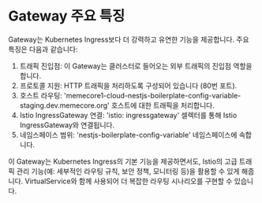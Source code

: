 # Gateway 주요 특징

Gateway는 Kubernetes Ingress보다 더 강력하고 유연한 기능을 제공합니다. 주요 특징은 다음과 같습니다:

1. 트래픽 진입점: 이 Gateway는 클러스터로 들어오는 외부 트래픽의 진입점 역할을 합니다.
2. 프로토콜 지원: HTTP 트래픽을 처리하도록 구성되어 있습니다 (80번 포트).
3. 호스트 라우팅: 'memecore1-cloud-nestjs-boilerplate-config-variable-staging.dev.memecore.org' 호스트에 대한 트래픽을 처리합니다.
4. Istio IngressGateway 연결: 'istio: ingressgateway' 셀렉터를 통해 Istio IngressGateway와 연결됩니다.
5. 네임스페이스 범위: 'nestjs-boilerplate-config-variable' 네임스페이스에 속합니다.

이 Gateway는 Kubernetes Ingress의 기본 기능을 제공하면서도, Istio의 고급 트래픽 관리 기능(예: 세부적인 라우팅 규칙, 보안 정책, 모니터링 등)을 활용할 수 있게 해줍니다. VirtualService와 함께 사용되어 더 복잡한 라우팅 시나리오를 구현할 수 있습니다.
